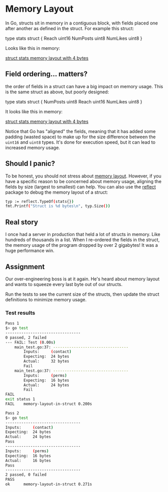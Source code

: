 # Memory Layout

In Go, structs sit in memory in a contiguous block, with fields placed one after another as defined in the struct. For example this struct:

type stats struct {
	Reach    uint16
	NumPosts uint8
	NumLikes uint8
}

Looks like this in memory:

[struct stats memory layout with 4 bytes](./stats-struct.png)
## Field ordering... matters?

the order of fields in a struct can have a big impact on memory usage. This is the same struct as above, but poorly designed:

type stats struct {
	NumPosts uint8
	Reach    uint16
	NumLikes uint8
}

It looks like this in memory:

[struct stats memory layout with 4 bytes](./stats-struct-wasted-mem.png)

Notice that Go has "aligned" the fields, meaning that it has added some padding (wasted space) to make up for the size difference between the `uint16` and `uint8` types. It's done for execution speed, but it can lead to increased memory usage.
## Should I panic?

To be honest, you should not stress about [memory layout](https://go101.org/article/memory-layout.html). However, if you have a specific reason to be concerned about memory usage, aligning the fields by size (largest to smallest) can help. You can also use the [reflect](https://pkg.go.dev/reflect) package to debug the memory layout of a struct:
```bash
typ := reflect.TypeOf(stats{})
fmt.Printf("Struct is %d bytes\n", typ.Size())
```
## Real story

I once had a server in production that held a lot of structs in memory. Like hundreds of thousands in a list. When I re-ordered the fields in the struct, the memory usage of the program dropped by over 2 gigabytes! It was a huge performance win.
## Assignment

Our over-engineering boss is at it again. He's heard about memory layout and wants to squeeze every last byte out of our structs.

Run the tests to see the current size of the structs, then update the struct definitions to minimize memory usage.

### Test results
```bash
Pass 1
$> go test
---------------------------------
0 passed, 2 failed
--- FAIL: Test (0.00s)
    main_test.go:37: ---------------------------------
        Inputs:     (contact)
        Expecting:  24 bytes
        Actual:     32 bytes
        Fail
    main_test.go:37: ---------------------------------
        Inputs:     (perms)
        Expecting:  16 bytes
        Actual:     24 bytes
        Fail
FAIL
exit status 1
FAIL    memory-layout-in-struct 0.200s

Pass 2
$> go test
---------------------------------
Inputs:     (contact)
Expecting:  24 bytes
Actual:     24 bytes
Pass
---------------------------------
Inputs:     (perms)
Expecting:  16 bytes
Actual:     16 bytes
Pass
---------------------------------
2 passed, 0 failed
PASS
ok      memory-layout-in-struct 0.271s
```